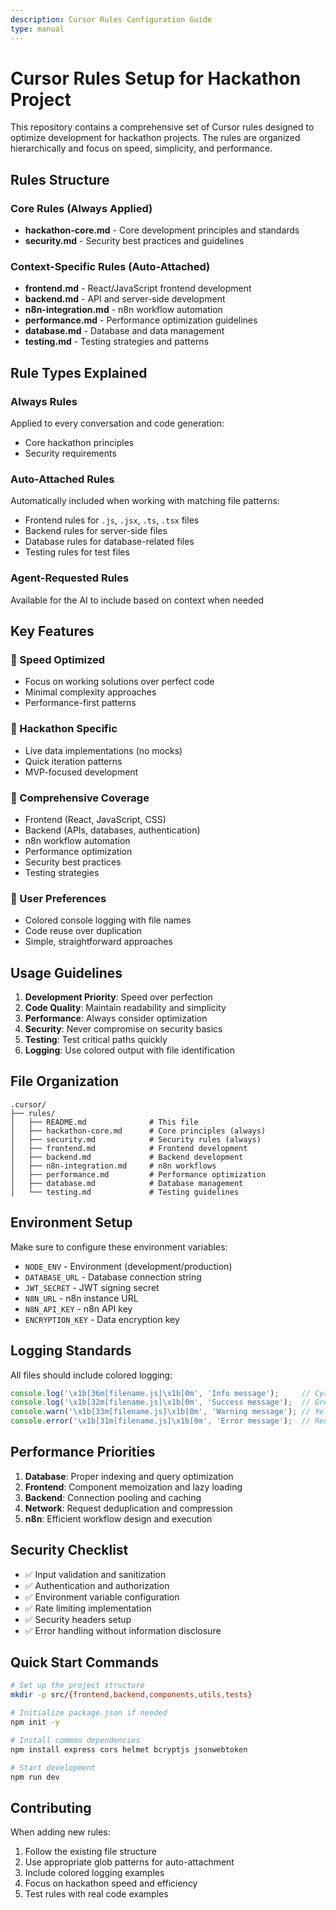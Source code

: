 ```yaml
---
description: Cursor Rules Configuration Guide
type: manual
---
```


# Cursor Rules Setup for Hackathon Project

This repository contains a comprehensive set of Cursor rules designed to optimize development for hackathon projects. The rules are organized hierarchically and focus on speed, simplicity, and performance.

## Rules Structure

### Core Rules (Always Applied)
- **hackathon-core.md** - Core development principles and standards
- **security.md** - Security best practices and guidelines

### Context-Specific Rules (Auto-Attached)
- **frontend.md** - React/JavaScript frontend development
- **backend.md** - API and server-side development  
- **n8n-integration.md** - n8n workflow automation
- **performance.md** - Performance optimization guidelines
- **database.md** - Database and data management
- **testing.md** - Testing strategies and patterns

## Rule Types Explained

### Always Rules
Applied to every conversation and code generation:
- Core hackathon principles
- Security requirements

### Auto-Attached Rules  
Automatically included when working with matching file patterns:
- Frontend rules for `.js`, `.jsx`, `.ts`, `.tsx` files
- Backend rules for server-side files
- Database rules for database-related files
- Testing rules for test files

### Agent-Requested Rules
Available for the AI to include based on context when needed

## Key Features

### 🚀 Speed Optimized
- Focus on working solutions over perfect code
- Minimal complexity approaches
- Performance-first patterns

### 🔧 Hackathon Specific
- Live data implementations (no mocks)
- Quick iteration patterns
- MVP-focused development

### 📝 Comprehensive Coverage
- Frontend (React, JavaScript, CSS)
- Backend (APIs, databases, authentication)
- n8n workflow automation
- Performance optimization
- Security best practices
- Testing strategies

### 🎨 User Preferences
- Colored console logging with file names
- Code reuse over duplication
- Simple, straightforward approaches

## Usage Guidelines

1. **Development Priority**: Speed over perfection
2. **Code Quality**: Maintain readability and simplicity
3. **Performance**: Always consider optimization
4. **Security**: Never compromise on security basics
5. **Testing**: Test critical paths quickly
6. **Logging**: Use colored output with file identification

## File Organization

```
.cursor/
├── rules/
│   ├── README.md              # This file
│   ├── hackathon-core.md      # Core principles (always)
│   ├── security.md            # Security rules (always)
│   ├── frontend.md            # Frontend development
│   ├── backend.md             # Backend development
│   ├── n8n-integration.md     # n8n workflows
│   ├── performance.md         # Performance optimization
│   ├── database.md            # Database management
│   └── testing.md             # Testing guidelines
```

## Environment Setup

Make sure to configure these environment variables:
- `NODE_ENV` - Environment (development/production)
- `DATABASE_URL` - Database connection string
- `JWT_SECRET` - JWT signing secret
- `N8N_URL` - n8n instance URL
- `N8N_API_KEY` - n8n API key
- `ENCRYPTION_KEY` - Data encryption key

## Logging Standards

All files should include colored logging:
```javascript
console.log('\x1b[36m[filename.js]\x1b[0m', 'Info message');     // Cyan
console.log('\x1b[32m[filename.js]\x1b[0m', 'Success message');  // Green
console.warn('\x1b[33m[filename.js]\x1b[0m', 'Warning message'); // Yellow
console.error('\x1b[31m[filename.js]\x1b[0m', 'Error message');  // Red
```

## Performance Priorities

1. **Database**: Proper indexing and query optimization
2. **Frontend**: Component memoization and lazy loading
3. **Backend**: Connection pooling and caching
4. **Network**: Request deduplication and compression
5. **n8n**: Efficient workflow design and execution

## Security Checklist

- ✅ Input validation and sanitization
- ✅ Authentication and authorization
- ✅ Environment variable configuration
- ✅ Rate limiting implementation
- ✅ Security headers setup
- ✅ Error handling without information disclosure

## Quick Start Commands

```bash
# Set up the project structure
mkdir -p src/{frontend,backend,components,utils,tests}

# Initialize package.json if needed
npm init -y

# Install common dependencies
npm install express cors helmet bcryptjs jsonwebtoken

# Start development
npm run dev
```

## Contributing

When adding new rules:
1. Follow the existing file structure
2. Use appropriate glob patterns for auto-attachment
3. Include colored logging examples
4. Focus on hackathon speed and efficiency
5. Test rules with real code examples
